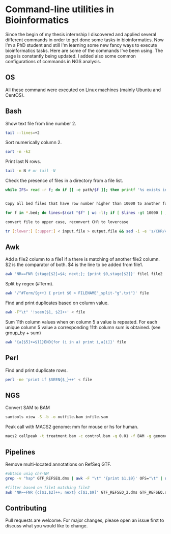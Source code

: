 # Command-line utilities in Bioinformatics

Since the begin of my thesis internship I discovered and applied several different commands in order to get done some tasks in bioinformatics. Now I'm a PhD student and still I'm learning some new fancy ways to execute bioinformatics tasks. Here are some of the commands I've been using. The page is constantly being updated.
I added also some common configurations of commands in NGS analysis.

## OS

All these command were executed on Linux machines (mainly Ubuntu and CentOS).

## Bash

Show text file from line number 2.

```bash
tail --lines=+2
```

Sort numerically column 2.

```bash
sort -n -k2
```

Print last N rows.

```bash
tail -n N # or tail -N
```

Check the presence of files in a directory from a file list.

```bash
while IFS= read -r f; do if [[ -e path/$f ]]; then printf '%s exists in %s\n' "$f" "path/";else printf '%s is missing in %s\n' "$f" path/;fi; done < listfile
```
```bash

Copy all bed files that have row number higher than 10000 to another folder.

for f in *.bed; do lines=$(cat "$f" | wc -l); if [ $lines -gt 10000 ] ; then echo "moving $f with $lines lines to path/"; cp $f path/ ; fi; done | wc -l

convert file to upper case, reconvert CHR to lovercase

tr [:lower:] [:upper:] < input.file > output.file && sed -i -e 's/CHR/chr/g' output.file
```

## Awk
Add a file2 column to a file1 if a there is matching of another file2 column. $2 is the comparator of both. $4 is the line to be added from file1.

```bash
awk 'NR==FNR {stage[$2]=$4; next;}; {print $0,stage[$2]}' file1 file2
```
Split by regex (#Term).

```bash
awk '/^#Term/{g++} { print $0 > FILENAME"_split-"g".txt"}' file
```

Find and print duplicates based on column value.

```bash
awk -F"\t" '!seen[$1, $2]++' < file
```

Sum 11th column values when on column 5 a value is repeated. For each unique
column 5 value a corresponding 11th column sum is obtained. (see group_by + sum)

```bash
awk '{a[$5]+=$11}END{for (i in a) print i,a[i]}' file
```

## Perl

Find and print duplicate rows.

```bash
perl -ne 'print if $SEEN{$_}++' < file
```

## NGS

Convert SAM to BAM

```bash
samtools view -S -b -o outfile.bam infile.sam
```

Peak call with MACS2
genome: mm for mouse or hs for human.

```bash
macs2 callpeak -t treatment.bam -c control.bam -q 0.01 -f BAM -g genome -n outfile
```

## Pipelines

Remove multi-located annotations on RefSeq GTF.
```bash
#obtain uniq chr-NM
grep -v "hap" GTF_REFSEQ.dms | awk -F "\t" '{print $1,$9}' OFS="\t" | uniq | sort -k2 -u > GTF_REFSEQ_2.dms

#filter based on file1 matching file2
awk 'NR==FNR {c[$1,$2]++; next} c[$1,$9]' GTF_REFSEQ_2.dms GTF_REFSEQ.dms > out
```


## Contributing
Pull requests are welcome. For major changes, please open an issue first to discuss what you would like to change.


